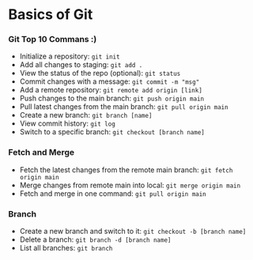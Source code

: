 # Basics of Git

### Git Top 10 Commans :)

- Initialize a repository: `git init`
- Add all changes to staging: `git add .`
- View the status of the repo (optional): `git status`
- Commit changes with a message: `git commit -m "msg"`
- Add a remote repository: `git remote add origin [link]`
- Push changes to the main branch: `git push origin main`
- Pull latest changes from the main branch: `git pull origin main`
- Create a new branch: `git branch [name]`
- View commit history: `git log`
- Switch to a specific branch: `git checkout [branch name]`


### Fetch and Merge
- Fetch the latest changes from the remote main branch: `git fetch origin main`
- Merge changes from remote main into local: `git merge origin main`
- Fetch and merge in one command: `git pull origin main`

### Branch
- Create a new branch and switch to it: `git checkout -b [branch name]`
- Delete a branch: `git branch -d [branch name]`
- List all branches: `git branch`
